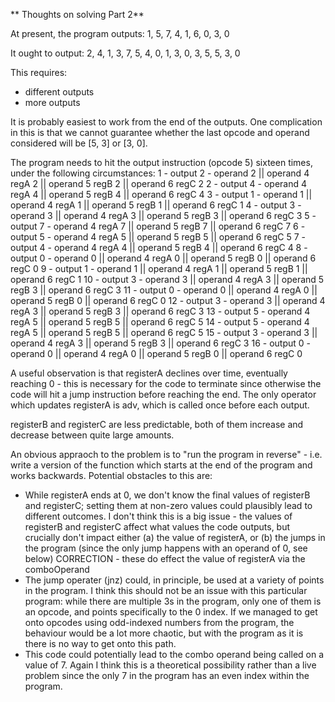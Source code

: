 ** Thoughts on solving Part 2**

At present, the program outputs:
1, 5, 7, 4, 1, 6, 0, 3, 0

It ought to output:
2, 4, 1, 3, 7, 5, 4, 0, 1, 3, 0, 3, 5, 5, 3, 0

This requires:
* different outputs
* more outputs

It is probably easiest to work from the end of the outputs. One complication in this is that we cannot
guarantee whether the last opcode and operand considered will be [5, 3] or [3, 0].

The program needs to hit the output instruction (opcode 5) sixteen times, under the following circumstances:
1 - output 2 - operand 2 || operand 4 regA 2 || operand 5 regB 2 || operand 6 regC 2
2 - output 4 - operand 4 regA 4 || operand 5 regB 4 || operand 6 regC 4
3 - output 1 - operand 1 || operand 4 regA 1 || operand 5 regB 1 || operand 6 regC 1
4 - output 3 - operand 3 || operand 4 regA 3 || operand 5 regB 3 || operand 6 regC 3
5 - output 7 - operand 4 regA 7 || operand 5 regB 7 || operand 6 regC 7
6 - output 5 - operand 4 regA 5 || operand 5 regB 5 || operand 6 regC 5
7 - output 4 - operand 4 regA 4 || operand 5 regB 4 || operand 6 regC 4
8 - output 0 - operand 0 || operand 4 regA 0 || operand 5 regB 0 || operand 6 regC 0
9 - output 1 - operand 1 || operand 4 regA 1 || operand 5 regB 1 || operand 6 regC 1
10 - output 3 - operand 3 || operand 4 regA 3 || operand 5 regB 3 || operand 6 regC 3
11 - output 0 - operand 0 || operand 4 regA 0 || operand 5 regB 0 || operand 6 regC 0
12 - output 3 - operand 3 || operand 4 regA 3 || operand 5 regB 3 || operand 6 regC 3
13 - output 5 - operand 4 regA 5 || operand 5 regB 5 || operand 6 regC 5
14 - output 5 - operand 4 regA 5 || operand 5 regB 5 || operand 6 regC 5
15 - output 3 - operand 3 || operand 4 regA 3 || operand 5 regB 3 || operand 6 regC 3
16 - output 0 - operand 0 || operand 4 regA 0 || operand 5 regB 0 || operand 6 regC 0

A useful observation is that registerA declines over time, eventually reaching 0 - this is necessary for the code to terminate since otherwise the code will hit a jump instruction before reaching the end. The only operator which updates registerA is adv, which is called once before each output.

registerB and registerC are less predictable, both of them increase and decrease between quite large amounts.

An obvious appraoch to the problem is to "run the program in reverse" - i.e. write a version of the function which starts at the end of the program and works backwards. Potential obstacles to this are:

* While registerA ends at 0, we don't know the final values of registerB and registerC; setting them at non-zero values could plausibly lead to different outcomes. I don't think this is a big issue - the values of registerB and registerC affect what values the code outputs, but crucially don't impact either (a) the value of registerA, or (b) the jumps in the program (since the only jump happens with an operand of 0, see below)
CORRECTION - these do effect the value of registerA via the comboOperand
* The jump operater (jnz) could, in principle, be used at a variety of points in the program. I think this should not be an issue with this particular program: while there are multiple 3s in the program, only one of them is an opcode, and points specifically to the 0 index. If we managed to get onto opcodes using odd-indexed numbers from the program, the behaviour would be a lot more chaotic, but with the program as it is there is no way to get onto this path.
* This code could potentially lead to the combo operand being called on a value of 7. Again I think this is a theoretical possibility rather than a live problem since the only 7 in the program has an even index within the program.